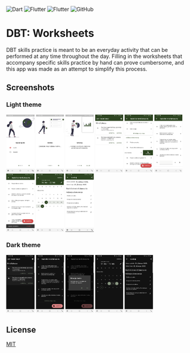![Dart](https://img.shields.io/badge/Dart-orange?logo=dart)
![Flutter](https://img.shields.io/badge/Flutter-blue.svg?logo=flutter)
![Flutter](https://img.shields.io/badge/SQLite-blue.svg?logo=sqlite)
![GitHub](https://img.shields.io/github/license/sborovic/dbt-worksheets)

# DBT: Worksheets
DBT skills practice is meant to be an everyday activity that can be performed at any time throughout the day. Filling in the worksheets that accompany specific skills practice by hand can prove cumbersome, and this app was made as an attempt to simplify this process.  



## Screenshots
### Light theme
<div>
<img src="https://github.com/sborovic/dbt-worksheets/blob/main/app/screenshots/intro_1.png" width=15% />
<img src="https://github.com/sborovic/dbt-worksheets/blob/main/app/screenshots/intro_2.png" width=15% />                                                                                                        
<img src="https://github.com/sborovic/dbt-worksheets/blob/main/app/screenshots/intro_3.png" width=15% />
<img src="https://github.com/sborovic/dbt-worksheets/blob/main/app/screenshots/main_1.png" width=15% />
<img src="https://github.com/sborovic/dbt-worksheets/blob/main/app/screenshots/list_1.png" width=15% />
<img src="https://github.com/sborovic/dbt-worksheets/blob/main/app/screenshots/list_add.png" width=15% />
<img src="https://github.com/sborovic/dbt-worksheets/blob/main/app/screenshots/snackbar.png" width=15% />
<img src="https://github.com/sborovic/dbt-worksheets/blob/main/app/screenshots/date_picker_1.png" width=15% />
<img src="https://github.com/sborovic/dbt-worksheets/blob/main/app/screenshots/report_1.png" width=15% />
</div>

### Dark theme
<div>
<img src="https://github.com/sborovic/dbt-worksheets/blob/main/app/screenshots/main_2.png" width=15% />
<img src="https://github.com/sborovic/dbt-worksheets/blob/main/app/screenshots/list_2.png" width=15% />
<img src="https://github.com/sborovic/dbt-worksheets/blob/main/app/screenshots/dialog_2.png" width=15% />
<img src="https://github.com/sborovic/dbt-worksheets/blob/main/app/screenshots/date_picker_2.png" width=15% />
<img src="https://github.com/sborovic/dbt-worksheets/blob/main/app/screenshots/report_2.png" width=15% />
</div>


## License
[MIT](https://github.com/sborovic/dbt-worksheets/blob/master/LICENSE)
